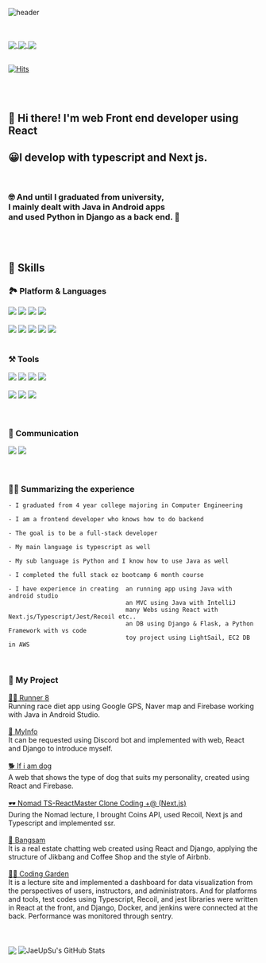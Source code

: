
![header](https://capsule-render.vercel.app/api?type=egg&color=auto&height=300&section=header&text=JaeUpSu-GitHub!&fontSize=90)

<br/>
<br/>

<div style={{display: "flex"}}>
    <a href="https://velog.io/@hugh0223"> 
        <img align="center" src="https://img.shields.io/badge/Blog-20C997?style=flat-square&logo=Velog&logoColor=white"/>
    </a>
    <a href="https://www.linkedin.com/in/%ED%98%84%EC%88%98-%EA%B9%80-935955270/"> 
        <img align="center" src="https://img.shields.io/badge/HyeonsuKim-0A66C2?style=flat-square&logo=LinkedIn&logoColor=white"/>
    </a>
    <a href="mailto:hyeongs2323@gmail.com"> 
      <img align="center" src="https://img.shields.io/badge/hyeongs2323@gmail.com-EA4335?style=flat-square&logo=Gmail&logoColor=white"/>
    </a>
</div>

<br/>

[![Hits](https://hits.seeyoufarm.com/api/count/incr/badge.svg?url=https%3A%2F%2Fgithub.com%2FJaeUpSu&count_bg=%2379C83D&title_bg=%23555555&icon=&icon_color=%23E7E7E7&title=hits&edge_flat=false)](https://hits.seeyoufarm.com)

<br/><br/>

<h2>
    👋 Hi there! I'm web Front end developer  using React 
</h2>
<h2>
    😀I develop with typescript and Next js.
</h2> <br/>

<h3>
🤓 And until I graduated from university, <br/>
I mainly dealt with Java in Android apps <br/>
and used Python in Django as a back end. 👏
</h2>
    
</h3>

<br/>

<br>



## 🦾 Skills

### 🏞️ Platform & Languages
<div style={{display: "flex"}}>
    <img src="https://img.shields.io/badge/Android-3DDC84?style=flat-square&logo=Android&logoColor=white"/>
    <img src="https://img.shields.io/badge/React-61DAFB?style=flat-square&logo=React&logoColor=black"/>
    <img src="https://img.shields.io/badge/Django-092E20?style=flat-square&logo=Django&logoColor=white"/>
    <img src="https://img.shields.io/badge/Next.js-000000?style=flat-square&logo=Next.js&logoColor=white"/>
</div>

<br/>

<div style={{display: "flex"}}>
    <img src="https://img.shields.io/badge/Python-3776AB?style=flat-square&logo=Python&logoColor=white"/>
    <img src="https://img.shields.io/badge/Java-1B3E52?style=flat-square&logo=Java&logoColor=white"/>
    <img src="https://img.shields.io/badge/Typescript-3178C6?style=flat-square&logo=Typescript&logoColor=white"/>
    <img src="https://img.shields.io/badge/HTML5-E34F26?style=flat-square&logo=HTML5&logoColor=white"/>
    <img src="https://img.shields.io/badge/Sass-CC6699?style=flat-square&logo=Sass&logoColor=white"/>
</div>

<br/>

### ⚒️ Tools
<div style={{display: "flex"}}>
    <img src="https://img.shields.io/badge/React_Query-FF4154?style=flat-square&logo=React-Query&logoColor=white"/>
    <img src="https://img.shields.io/badge/React_Hook_Form-EC5900?style=flat-square&logo=React_Hook_Form&logoColor=white"/>
    <img src="https://img.shields.io/badge/Recoil-764ABC?style=flat-square&logo=Recoil&logoColor=white"/>  
    <img src="https://img.shields.io/badge/Jest-C21325?style=flat-square&logo=Jest&logoColor=white"/>    
</div>

<br/>

<div style={{display: "flex"}}>
    <img src="https://img.shields.io/badge/GitHub-181717?style=flat-square&logo=GitHub&logoColor=white"/>
    <img src="https://img.shields.io/badge/Firebase-FFCA28?style=flat-square&logo=Firebase&logoColor=black"/>
    <img src="https://img.shields.io/badge/Sentry-362D59?style=flat-square&logo=Sentry&logoColor=white"/>  
</div>
<br/>
<br/>

### 📢 Communication
<div style={{display: "flex"}}>
    <img src="https://img.shields.io/badge/Discord-5865F2?style=flat-square&logo=Discord&logoColor=white"/>
    <img src="https://img.shields.io/badge/Slack-4A154B?style=flat-square&logo=Slack&logoColor=white"/>  
</div>

<br/>
<br/>

### 👨‍💻 Summarizing the experience

    - I graduated from 4 year college majoring in Computer Engineering
    
    - I am a frontend developer who knows how to do backend
    
    - The goal is to be a full-stack developer
    
    - My main language is typescript as well
    
    - My sub language is Python and I know how to use Java as well
    
    - I completed the full stack oz bootcamp 6 month course
    
    - I have experience in creating  an running app using Java with android studio
                                     an MVC using Java with IntelliJ 
                                     many Webs using React with Next.js/Typescript/Jest/Recoil etc..
                                     an DB using Django & Flask, a Python Framework with vs code
                                     toy project using LightSail, EC2 DB in AWS
    
<br/>

### 👏 My Project 
 
<div>
    <a color="black"  href="https://github.com/JaeUpSu/Runner-8">
       🏃‍♂️ Runner 8
    </a>
    <br/>
    Running race diet app using Google GPS, Naver map and Firebase working with Java in Android Studio.
        <br/>    <br/>
    <a color="black"  href="https://github.com/JaeUpSu/hscode_info">
       📰 MyInfo
    </a>
    <br/>
     It can be requested using Discord bot and implemented with web, React and Django to introduce myself.
        <br/>    <br/>
    <a color="black"  href="https://github.com/JaeUpSu/if-dog-tendency-test">
       🐕 If i am dog 
    </a>
    <br/>
    A web that shows the type of dog that suits my personality, created using React and Firebase.
            <br/>    <br/>
    <a color="black"  href="https://github.com/JaeUpSu/ts-react-master">
       🕶️ Nomad TS-ReactMaster Clone Coding +@ (Next.js)   
    </a>
    <br/>
    During the Nomad lecture, I brought Coins API, used Recoil, Next js and Typescript and implemented ssr.
        <br/>    <br/>
    <a color="black"  href="https://github.com/JaeUpSu/chatting_front">
       🏢 Bangsam 
    </a>
    <br/>
     It is a real estate chatting web created using React and Django, applying the structure of Jikbang and Coffee Shop and the style of Airbnb.
      <br/>    <br/>
    <a color="black"  href="https://github.com/JaeUpSu/front-CMGG-project">
       👨‍🏫 Coding Garden 
    </a>
     <br/> 
     It is a lecture site and implemented a dashboard for data visualization from the perspectives of users, instructors, and administrators. 
                And for platforms and tools, test codes using Typescript, Recoil, and jest libraries were written in React at the front, 
                and Django, Docker, and jenkins were connected at the back. Performance was monitored through sentry.
          <br/>    <br/>
</div>
    
<br/>
<br/>
<img align="center" src="https://github-readme-stats.vercel.app/api/top-langs/?username=JaeUpSu&layout=compact&theme=tokyonight" />
<img align="center" src="https://github-readme-stats.vercel.app/api?username=JaeUpSu&show_icons=true&theme=tokyonight&line_height=27&count_private=true" alt="JaeUpSu's GitHub Stats" />


